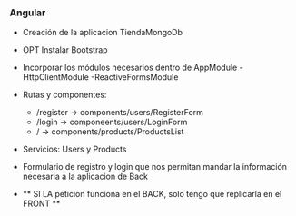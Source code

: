 ### Angular


- Creación de la aplicacion TiendaMongoDb
- OPT Instalar Bootstrap
- Incorporar los módulos necesarios dentro de AppModule
   -HttpClientModule
   -ReactiveFormsModule
- Rutas y componentes:
   - /register -> components/users/RegisterForm
   - /login -> componeents/users/LoginForm
   - / -> components/products/ProductsList

- Servicios: Users y Products

- Formulario de registro y login que nos permitan mandar la información necesaria a la aplicacion de Back

- ** SI LA peticion funciona en el BACK, solo tengo que replicarla en el FRONT **